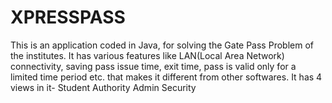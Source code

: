 # XPRESSPASS
This is an application coded in Java, for solving the Gate Pass Problem of the institutes.
It has various features like LAN(Local Area Network) connectivity, saving pass issue time, exit time, pass is valid only for a limited time period etc. that makes it different from other softwares.
It has 4 views in it-
Student
Authority
Admin
Security
